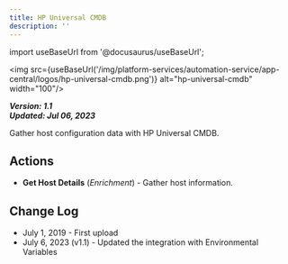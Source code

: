 ```yaml
---
title: HP Universal CMDB
description: ''
---
```

import useBaseUrl from '@docusaurus/useBaseUrl';

<img src={useBaseUrl('/img/platform-services/automation-service/app-central/logos/hp-universal-cmdb.png')} alt="hp-universal-cmdb" width="100"/>

***Version: 1.1  
Updated: Jul 06, 2023***

Gather host configuration data with HP Universal CMDB.

## Actions

* **Get Host Details** (*Enrichment*) - Gather host information.

## Change Log

* July 1, 2019 - First upload
* July 6, 2023 (v1.1) - Updated the integration with Environmental Variables
